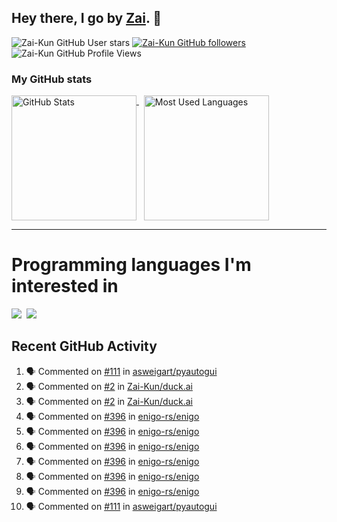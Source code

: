 ## Hey there, I go by [Zai](https://github.com/Zai-Kun). 👋

![Zai-Kun GitHub User stars](https://img.shields.io/github/stars/Zai-Kun?color=yellow&style=flat-square&label=Stars&affiliations=OWNER)
[![Zai-Kun GitHub followers](https://img.shields.io/github/followers/Zai-Kun?color=green&style=flat-square&label=Followers)](https://github.com/Zai-Kun?tab=followers)
![Zai-Kun GitHub Profile Views](https://komarev.com/ghpvc/?username=your-Zai-Kun&style=flat-square&label=Profile+views)

### My GitHub stats

<p>
  <a href = "https://github.com/Zai-Kun">
    <picture>
      <source media="(prefers-color-scheme: dark)" srcset="https://github-readme-stats.vercel.app/api?username=Zai-Kun&theme=monokai&show_icons=true&hide_border=true&count_private=true">
      <source media="(prefers-color-scheme: light)" srcset="https://github-readme-stats.vercel.app/api?username=Zai-Kun&theme=buefy&show_icons=true&hide_border=true&count_private=true">
      <img height="200" align="top" src="https://github-readme-stats.vercel.app/api?username=Zai-Kun&theme=buefy&show_icons=true&hide_border=true&count_private=true" alt="GitHub Stats">
    </picture>
  </a>&nbsp;

  <a href = "https://github.com/Zai-Kun">
    <picture>
      <source media="(prefers-color-scheme: dark)" srcset="https://github-readme-stats.vercel.app/api/top-langs/?username=Zai-Kun&theme=monokai&show_icons=true&hide_border=true&layout=compact">
      <source media="(prefers-color-scheme: light)" srcset="https://github-readme-stats.vercel.app/api/top-langs/?username=Zai-Kun&theme=buefy&show_icons=true&hide_border=true&layout=compact">
      <img height="200" align="top" src="https://github-readme-stats.vercel.app/api/top-langs/?username=Zai-Kun&theme=buefy&show_icons=true&hide_border=true&layout=compact" alt="Most Used Languages">
    </picture>
  </a>
</p>

<hr>

<h1 align="left">Programming languages I'm interested in</h1>

<p align="left">
<a href=https://www.python.org><img src="https://skillicons.dev/icons?i=python" /></a>&nbsp;
<a href=https://www.rust-lang.org><img src="https://skillicons.dev/icons?i=rust" /></a>
</p>

## Recent GitHub Activity
<!--START_SECTION:activity-->
1. 🗣 Commented on [#111](https://github.com/asweigart/pyautogui/issues/111#issuecomment-2779958202) in [asweigart/pyautogui](https://github.com/asweigart/pyautogui)
2. 🗣 Commented on [#2](https://github.com/Zai-Kun/duck.ai/issues/2#issuecomment-2738581367) in [Zai-Kun/duck.ai](https://github.com/Zai-Kun/duck.ai)
3. 🗣 Commented on [#2](https://github.com/Zai-Kun/duck.ai/issues/2#issuecomment-2738562202) in [Zai-Kun/duck.ai](https://github.com/Zai-Kun/duck.ai)
4. 🗣 Commented on [#396](https://github.com/enigo-rs/enigo/issues/396#issuecomment-2731262400) in [enigo-rs/enigo](https://github.com/enigo-rs/enigo)
5. 🗣 Commented on [#396](https://github.com/enigo-rs/enigo/issues/396#issuecomment-2731258503) in [enigo-rs/enigo](https://github.com/enigo-rs/enigo)
6. 🗣 Commented on [#396](https://github.com/enigo-rs/enigo/issues/396#issuecomment-2731247114) in [enigo-rs/enigo](https://github.com/enigo-rs/enigo)
7. 🗣 Commented on [#396](https://github.com/enigo-rs/enigo/issues/396#issuecomment-2731244810) in [enigo-rs/enigo](https://github.com/enigo-rs/enigo)
8. 🗣 Commented on [#396](https://github.com/enigo-rs/enigo/issues/396#issuecomment-2731216002) in [enigo-rs/enigo](https://github.com/enigo-rs/enigo)
9. 🗣 Commented on [#396](https://github.com/enigo-rs/enigo/issues/396#issuecomment-2731202722) in [enigo-rs/enigo](https://github.com/enigo-rs/enigo)
10. 🗣 Commented on [#111](https://github.com/asweigart/pyautogui/issues/111#issuecomment-2722579852) in [asweigart/pyautogui](https://github.com/asweigart/pyautogui)
<!--END_SECTION:activity-->
